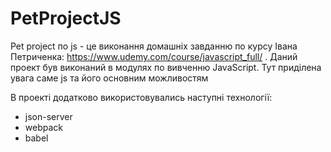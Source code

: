 # PetProjectJS

Pet project по js - це виконання домашніх завданню по курсу Івана Петриченка: https://www.udemy.com/course/javascript_full/ . Даний проект був виконаний в модулях по вивченню JavaScript. Тут приділена увага саме js та його основним можливостям 

В проекті додатково використовувались наступні технології: 
- json-server
- webpack
- babel
